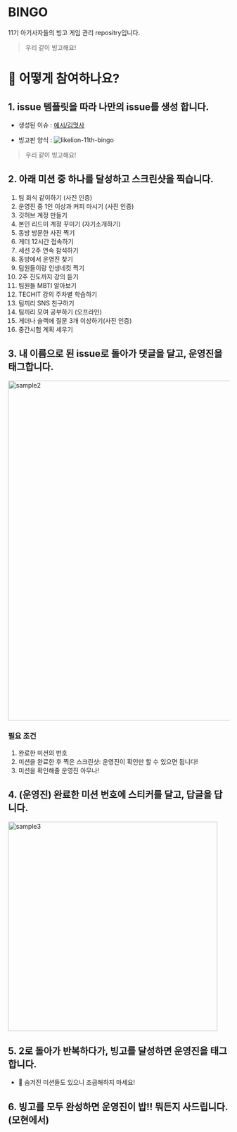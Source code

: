 # BINGO
11기 아기사자들의 빙고 게임 관리 repositry입니다.

> 우리 같이 빙고해요!

# 🙋 어떻게 참여하나요?

## 1. issue 템플릿을 따라 나만의 issue를 생성 합니다.

- 생성된 이슈 : [예시/김멋사](https://github.com/hufslion11th/BINGO/issues/2)

- 빙고판 양식 :
![likelion-11th-bingo](https://user-images.githubusercontent.com/60145951/159075020-816d28ff-d829-4d05-821d-524f1cfac48f.png)

> 우리 같이 빙고해요!

## 2. 아래 미션 중 하나를 달성하고 스크린샷을 찍습니다.

1. 팀 회식 같이하기 (사진 인증)
1. 운영진 중 1인 이상과 커피 마시기 (사진 인증)
1. 깃허브 계정 만들기
1. 본인 리드미 계정 꾸미기 (자기소개하기)
1. 동방 방문한 사진 찍기
1. 게더 12시간 접속하기
1. 세션 2주 연속 참석하기
1. 동방에서 운영진 찾기
1. 팀원들이랑 인생네컷 찍기
1. 2주 진도까지 강의 듣기
1. 팀원들 MBTI 알아보기
1. TECHIT 강의 주차별 학습하기
1. 팀끼리 SNS 친구하기
1. 팀끼리 모여 공부하기 (오프라인)
1. 게더나 슬랙에 질문 3개 이상하기(사진 인증)
1. 중간시험 계획 세우기



## 3. 내 이름으로 된 issue로 돌아가 댓글을 달고, 운영진을 태그합니다.
<img width="773" alt="sample2" src="https://user-images.githubusercontent.com/81296203/226083540-e3041b24-5007-46fb-bf1d-643603f9ee01.png">


### 필요 조건
1. 완료한 미션의 번호
2. 미션을 완료한 후 찍은 스크린샷: 운영진이 확인만 할 수 있으면 됩니다!
3. 미션을 확인해줄 운영진 아무나!

## 4. (운영진) 완료한 미션 번호에 스티커를 달고, 답글을 답니다.
<img width="476" alt="sample3" src="https://user-images.githubusercontent.com/81296203/226083697-d977edb6-adb1-4002-bf56-398a97aa614f.png">

## 5. 2로 돌아가 반복하다가, 빙고를 달성하면 운영진을 태그합니다.

- :rocket: 숨겨진 미션들도 있으니 조급해하지 마세요!

## 6. 빙고를 모두 완성하면 운영진이 밥!! 뭐든지 사드립니다.(모현에서)

